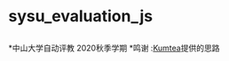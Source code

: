 # sysu_evaluation_js

##
 *中山大学自动评教 2020秋季学期
*鸣谢 :<a href="https://github.com/KumaTea/SYSU-Student-Evaluation">Kumtea</a>提供的思路
